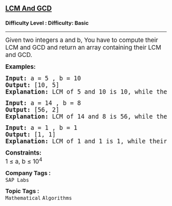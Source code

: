 <h2><a href="https://www.geeksforgeeks.org/problems/lcm-and-gcd4516/1?page=1&company=SAP%20Labs&status=unsolved&sortBy=submissions">LCM And GCD</a></h2><h3>Difficulty Level : Difficulty: Basic</h3><hr><div class="problems_problem_content__Xm_eO"><p><span style="font-size: 14pt;">Given two integers a and b, You have to compute their LCM and GCD and return an array containing their LCM and GCD.</span></p>
<p><span style="font-size: 14pt;"><strong>Examples:</strong></span></p>
<pre><span style="font-size: 14pt;"><strong>Input: </strong>a = 5 , b = 10
<strong>Output: </strong>[10, 5]
<strong>Explanation: </strong>LCM of 5 and 10 is 10, while their GCD is 5.</span></pre>
<pre><span style="font-size: 14pt;"><strong>Input: </strong>a = 14 , b = 8
<strong>Output: </strong>[56, 2]
<strong>Explanation: </strong>LCM of 14 and 8 is 56, while their GCD is 2.<br></span></pre>
<pre><span style="font-size: 14pt;"><strong>Input: </strong>a = 1 , b = 1
<strong>Output: </strong>[1, 1]
<strong>Explanation: </strong>LCM of 1 and 1 is 1, while their GCD is 1.</span></pre>
<p><span style="font-size: 14pt;"><strong>Constraints:</strong></span><br><span style="font-size: 14pt;">1 ≤ a, b ≤ 10<sup>4</sup></span></p></div><p><span style=font-size:18px><strong>Company Tags : </strong><br><code>SAP Labs</code>&nbsp;<br><p><span style=font-size:18px><strong>Topic Tags : </strong><br><code>Mathematical</code>&nbsp;<code>Algorithms</code>&nbsp;